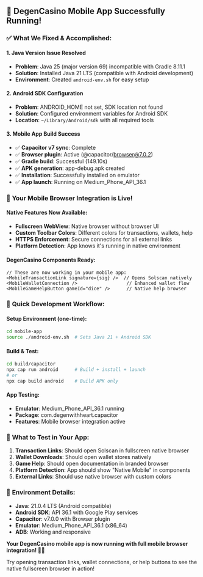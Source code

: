 ## 🎉 DegenCasino Mobile App Successfully Running!

### ✅ **What We Fixed & Accomplished:**

#### **1. Java Version Issue Resolved**
- **Problem**: Java 25 (major version 69) incompatible with Gradle 8.11.1
- **Solution**: Installed Java 21 LTS (compatible with Android development)
- **Environment**: Created `android-env.sh` for easy setup

#### **2. Android SDK Configuration**
- **Problem**: ANDROID_HOME not set, SDK location not found
- **Solution**: Configured environment variables for Android SDK
- **Location**: `~/Library/Android/sdk` with all required tools

#### **3. Mobile App Build Success** 
- ✅ **Capacitor v7 sync**: Complete
- ✅ **Browser plugin**: Active (@capacitor/browser@7.0.2)
- ✅ **Gradle build**: Successful (149.10s)
- ✅ **APK generation**: app-debug.apk created
- ✅ **Installation**: Successfully installed on emulator
- ✅ **App launch**: Running on Medium_Phone_API_36.1

### 🎯 **Your Mobile Browser Integration is Live!**

#### **Native Features Now Available:**
- **Fullscreen WebView**: Native browser without browser UI
- **Custom Toolbar Colors**: Different colors for transactions, wallets, help
- **HTTPS Enforcement**: Secure connections for all external links
- **Platform Detection**: App knows it's running in native environment

#### **DegenCasino Components Ready:**
```tsx
// These are now working in your mobile app:
<MobileTransactionLink signature={sig} />  // Opens Solscan natively
<MobileWalletConnection />                  // Enhanced wallet flow
<MobileGameHelpButton gameId="dice" />      // Native help browser
```

### 🚀 **Quick Development Workflow:**

#### **Setup Environment** (one-time):
```bash
cd mobile-app
source ./android-env.sh  # Sets Java 21 + Android SDK
```

#### **Build & Test:**
```bash
cd build/capacitor
npx cap run android      # Build + install + launch
# or
npx cap build android    # Build APK only
```

#### **App Testing:**
- **Emulator**: Medium_Phone_API_36.1 running
- **Package**: com.degenwithheart.capacitor  
- **Features**: Mobile browser integration active

### 🎰 **What to Test in Your App:**

1. **Transaction Links**: Should open Solscan in fullscreen native browser
2. **Wallet Downloads**: Should open wallet stores natively
3. **Game Help**: Should open documentation in branded browser
4. **Platform Detection**: App should show "Native Mobile" in components
5. **External Links**: Should use native browser with custom colors

### 📱 **Environment Details:**
- **Java**: 21.0.4 LTS (Android compatible)
- **Android SDK**: API 36.1 with Google Play services  
- **Capacitor**: v7.0.0 with Browser plugin
- **Emulator**: Medium_Phone_API_36.1 (x86_64)
- **ADB**: Working and responsive

**Your DegenCasino mobile app is now running with full mobile browser integration! 🎰📱**

Try opening transaction links, wallet connections, or help buttons to see the native fullscreen browser in action!